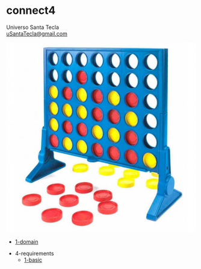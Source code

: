 # connect4
Universo Santa Tecla  
[uSantaTecla@gmail.com](mailto:uSantaTecla@gmail.com)  

![connect4](./connect4.jpg)  

* [1-domain](./1-domain/README.md)
<!-- * [2-data](./2-data/README.md)
* [3-publication](./3-publication/README.md) -->
* 4-requirements
    * [1-basic](./1-basic/README.md)
